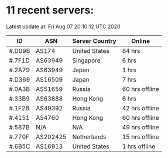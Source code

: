 # 11 recent servers:

Latest update at: Fri Aug 07 20:10:12 UTC 2020

| ID | ASN | Server Country | Online |
| -- | --- | -------------- | ------ |
| #.D09B | AS174 | United States | 84 hrs |
| #.7F1D | AS63949 | Singapore | 6 hrs |
| #.2A79 | AS63949 | Japan | 1 hrs |
| #.D369 | AS16509 | Japan | 7 hrs |
| #.0A3B | AS51659 | Russia | 60 hrs offline |
| #.33B9 | AS63888 | Hong Kong | 6 hrs |
| #.1F2B | AS49392 | Russia | 42 hrs offline |
| #.4151 | AS4760 | Hong Kong | 60 hrs offline |
| #.587B | N/A | N/A | 49 hrs offline |
| #.770F | AS202425 | Netherlands | 15 hrs offline |
| #.6B5C | AS16913 | United States | 1 hrs offline |

